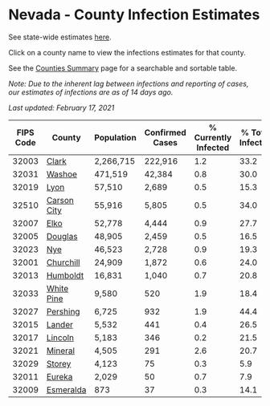 # Nevada - County Infection Estimates

See state-wide estimates [here](/infections/us-nv).

Click on a county name to view the infections estimates for that county.

See the [Counties Summary](/infections/summary-counties) page for a searchable and sortable table.

*Note: Due to the inherent lag between infections and reporting of cases, our estimates of infections are as of 14 days ago.*

*Last updated: February 17, 2021*

|   FIPS Code |                     County |   Population |   Confirmed Cases |   % Currently Infected |   % Total Infected |
|-------------|----------------------------|--------------|-------------------|------------------------|--------------------|
|       32003 |             [Clark](clark) |    2,266,715 |           222,916 |                    1.2 |               33.2 |
|       32031 |           [Washoe](washoe) |      471,519 |            42,384 |                    0.8 |               30.0 |
|       32019 |               [Lyon](lyon) |       57,510 |             2,689 |                    0.5 |               15.3 |
|       32510 | [Carson City](carson-city) |       55,916 |             5,805 |                    0.5 |               34.0 |
|       32007 |               [Elko](elko) |       52,778 |             4,444 |                    0.9 |               27.7 |
|       32005 |         [Douglas](douglas) |       48,905 |             2,459 |                    0.5 |               16.5 |
|       32023 |                 [Nye](nye) |       46,523 |             2,728 |                    0.9 |               19.3 |
|       32001 |     [Churchill](churchill) |       24,909 |             1,872 |                    0.6 |               24.0 |
|       32013 |       [Humboldt](humboldt) |       16,831 |             1,040 |                    0.7 |               20.8 |
|       32033 |   [White Pine](white-pine) |        9,580 |               520 |                    1.9 |               18.4 |
|       32027 |       [Pershing](pershing) |        6,725 |               932 |                    1.9 |               44.4 |
|       32015 |           [Lander](lander) |        5,532 |               441 |                    0.4 |               26.5 |
|       32017 |         [Lincoln](lincoln) |        5,183 |               346 |                    0.2 |               21.5 |
|       32021 |         [Mineral](mineral) |        4,505 |               291 |                    2.6 |               20.7 |
|       32029 |           [Storey](storey) |        4,123 |                75 |                    0.3 |                5.9 |
|       32011 |           [Eureka](eureka) |        2,029 |                50 |                    0.7 |                7.9 |
|       32009 |     [Esmeralda](esmeralda) |          873 |                37 |                    0.3 |               14.1 |